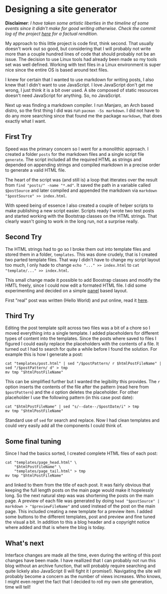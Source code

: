 # Designing a site generator

**Disclaimer**: *I have taken some artistic liberties in the timeline of some events since it didn't make for good writing otherwise. Check the commit log of the project [here](https://github.com/filimon-danopoulos/filimon-danopoulos.github.io/commits/master) for a factual rendition.*

My approach to this little project is code first, think second. That usually doesn't work out so good, but considering that I will probably not write more than a couple hundred lines of code that should probably not be an issue. The decision to use Linux tools had already been made so my tools set was well defined. Working with text files in a Linux environment is super nice since the entire OS is based around text files.

I knew for certain that I wanted to use markdown for writing posts, I also knew that I didn't want to use JavaScript. I love JavaScript don't get me wrong, I just think it is a bit over used. A site composed of static resources doesn't need JavaScript for anything. So, no JavaScript.
 
Next up was finding a markdown compiler. I run Manjaro, an Arch based distro, so the first thing I did was run `pacman -Ss markdown`. I did not have to do any more searching since that found me the package `markdown`, that does exactly what I want.

## First Try

Speed was the primary concern so I went for a monolithic approach. I created a folder `posts` for the markdown files and a single script file `generate`. The script included all the required HTML as strings and depended on appending strings and compiled markdown in a precise order to generate a valid HTML file.

The heart of the script was (and still is) a loop that itterates over the result from `find "posts/" -name "*.md"`. It saved the path in a variable called `$þostSource` and later compiled and appended the markdown via `markdown "$postSource" >> index.html`.

With speed being of essence I also created a couple of helper scripts to make publishing a new script easier. Scripts ready I wrote two test posts and started working with the Bootstrap classes on the HTML strings. That clearly wasn't going to work in the long run, not a surprise really. 

## Second Try

The HTML strings had to go so I broke them out into template files and stored them in a folder, `templates`. This was done crudely, that is I created two parted template files. That way I didn't have to change my script layout too much, I only hade to change `echo "..." >> index.html` to `cat "template/..." >> index.html`.
 
This small change made it possible to add Boostrap classes and modify the HMTL freely, since I could now edit a formated HTML file. I did some experimenting and decided on a simple [panel](http://getbootstrap.com/components/#panels) based layout.

First "real" post was written (Hello World) and put online, read it [here](/posts/2014-08-16_Hello-World.html).

## Third Try

Editing the post template split across two files was a bit of a chore so I moved everything into a single template. I added placeholders for different types of content into the templates. Since the posts where saved to files I figured I could easily replace the placeholders with the contents of a file. It turned out I had to search for quite a while before I found the solution. For example this is how I generate a post:
 
    cat "templates/post.html" | sed "/$postPattern/ r $htmlPostFileName" | sed "/$postPattern/ d" > tmp
    mv tmp "$htmlPostFileName"
    
This can be simplified further but I wanted the legibility this provides. The `r` option inserts the contents of the file after the pattern (read here from `$postPattern`) and the `d` option deletes the placeholder. For other placeholder I use the following pattern (in this case post date):

    cat "$htmlPostFileName" | sed "s/--date--/$postDate/i" > tmp
    mv tmp "$htmlPostFileName"

Standard use of `sed` for search and replace. Now I had clean templates and could very easily add all the components I could think of.

## Some final tuning 

Since I had the basics sorted, I created complete HTML files of each post:

    cat "templates/page_head.html" \
        "$htmlPostFileName" \
        "templates/page_tail.html" > tmp
    mv tmp "$htmlPostFileName" 

and linked to them from the title of each post. It was fairly obvious that keeping the full length posts on the main page would make it hopelessly long. So the next natural step was was shortening the posts on the main page. A preview of each file was generated by doing `head "$postSource" | markdown > "$previewFileName"` and used instead of the post on the main page. This included creating a new template for a preview item. I added some buttons to the different templates, post and preview and fine tuned the visual a bit. In addition to this a blog header and a copyright notice where added and that is where the blog is today.

## What's next

Interface changes are made all the time, even during the writing of this post changes have been made. I have reallized that I can probably not run this blog without an archive function, that will probably require searching and quite lickely also JavaScript (I will fight it I promise!). Navigating the site will probably become a concern as the number of views increases. Who knows, I might even regret the fact that I decided to roll my own site generation, time will tell!
